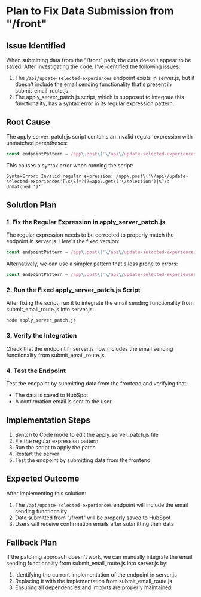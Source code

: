 # Plan to Fix Data Submission from "/front"

## Issue Identified

When submitting data from the "/front" path, the data doesn't appear to be saved. After investigating the code, I've identified the following issues:

1. The `/api/update-selected-experiences` endpoint exists in server.js, but it doesn't include the email sending functionality that's present in submit_email_route.js.
2. The apply_server_patch.js script, which is supposed to integrate this functionality, has a syntax error in its regular expression pattern.

## Root Cause

The apply_server_patch.js script contains an invalid regular expression with unmatched parentheses:

```javascript
const endpointPattern = /app\.post\('\/api\/update-selected-experiences'[\s\S]*?(?=app\.get\('\/selection')|$)/;
```

This causes a syntax error when running the script:

```
SyntaxError: Invalid regular expression: /app\.post\('\/api\/update-selected-experiences'[\s\S]*?(?=app\.get\('\/selection')|$)/: Unmatched ')'
```

## Solution Plan

### 1. Fix the Regular Expression in apply_server_patch.js

The regular expression needs to be corrected to properly match the endpoint in server.js. Here's the fixed version:

```javascript
const endpointPattern = /app\.post\('\/api\/update-selected-experiences'[\s\S]*?(?=app\.get\('\/selection')\)|$)/;
```

Alternatively, we can use a simpler pattern that's less prone to errors:

```javascript
const endpointPattern = /app\.post\('\/api\/update-selected-experiences'[\s\S]*?\}\);/;
```

### 2. Run the Fixed apply_server_patch.js Script

After fixing the script, run it to integrate the email sending functionality from submit_email_route.js into server.js:

```bash
node apply_server_patch.js
```

### 3. Verify the Integration

Check that the endpoint in server.js now includes the email sending functionality from submit_email_route.js.

### 4. Test the Endpoint

Test the endpoint by submitting data from the frontend and verifying that:
- The data is saved to HubSpot
- A confirmation email is sent to the user

## Implementation Steps

1. Switch to Code mode to edit the apply_server_patch.js file
2. Fix the regular expression pattern
3. Run the script to apply the patch
4. Restart the server
5. Test the endpoint by submitting data from the frontend

## Expected Outcome

After implementing this solution:
1. The `/api/update-selected-experiences` endpoint will include the email sending functionality
2. Data submitted from "/front" will be properly saved to HubSpot
3. Users will receive confirmation emails after submitting their data

## Fallback Plan

If the patching approach doesn't work, we can manually integrate the email sending functionality from submit_email_route.js into server.js by:

1. Identifying the current implementation of the endpoint in server.js
2. Replacing it with the implementation from submit_email_route.js
3. Ensuring all dependencies and imports are properly maintained